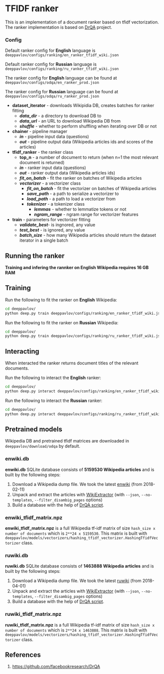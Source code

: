 # TFIDF ranker

This is an implementation of a document ranker based on tfidf vectorization. The ranker implementation
is based on [DrQA](https://github.com/facebookresearch/DrQA) project.


### Config

Default ranker config for **English** language is `deeppavlov/configs/ranking/en_ranker_tfidf_wiki.json`

Default ranker config for **Russian** language is `deeppavlov/configs/ranking/ru_ranker_tfidf_wiki.json`

The ranker config for **English** language can be found at `deeppavlov/configs/odqa/en_ranker_prod.json`

The ranker config for **Russian** language can be found at `deeppavlov/configs/odqa/ru_ranker_prod.json`

* **dataset_iterator** - downloads Wikipidia DB, creates batches for ranker fitting
    * **_data_dir_** - a directory to download DB to
    * **_data_url_** - an URL to download Wikipedia DB from
    * **_shuffle_** - whether to perform shuffling when iterating over DB or not
* **chainer** - pipeline manager
    * **_in_** - pipeline input data (questions)
    * **_out_** - pipeline output data (Wikipedia articles ids and scores of the articles)
* **tfidf_ranker** - the ranker class
    * **top_n** - a number of document to return (when n=1 the most relevant document is returned)
    * **_in_** - ranker input data (questions)
    * **_out_** - ranker output data (Wikipedia articles ids)
    * **_fit_on_batch_** - fit the ranker on batches of Wikipedia articles
    * **_vectorizer_** - a vectorizer class
        * **_fit_on_batch_** - fit the vectorizer on batches of Wikipedia articles
        * **_save_path_** - a path to serialize a vectorizer to
        * **_load_path_** - a path to load a vectorizer from
        * **_tokenizer_** - a tokenizer class
            * **_lemmas_** - whether to lemmatize tokens or not
            * **_ngram_range_** - ngram range for vectorizer features
* **train** - parameters for vectorizer fitting
    * **_validate_best_**- is ingnored, any value
    * **_test_best_** - is ignored, any value
    * **_batch_size_** - how many Wikipedia articles should return the dataset iterator in a single batch

## Running the ranker

**Training and infering the rannker on English Wikipedia requires 16 GB RAM**

## Training

Run the following to fit the ranker on **English** Wikipedia:
```bash
cd deeppavlov/
python deep.py train deeppavlov/configs/ranking/en_ranker_tfidf_wiki.json
```
Run the following to fit the ranker on **Russian** Wikipedia:
```bash
cd deeppavlov/
python deep.py train deeppavlov/configs/ranking/ru_ranker_tfidf_wiki.json
```

## Interacting

When interacted the ranker returns document titles of the relevant documents.

Run the following to interact the **English** ranker:
```bash
cd deeppavlov/
python deep.py interact deeppavlov/configs/ranking/en_ranker_tfidf_wiki.json -d
```
Run the following to interact the **Russian** ranker:
```bash
cd deeppavlov/
python deep.py interact deeppavlov/configs/ranking/ru_ranker_tfidf_wiki.json -d
```

## Pretrained models

Wikipedia DB and pretrained tfidf matrices are downloaded in `deeppavlov/download/odqa` by default.

### enwiki.db

**enwiki.db** SQLite database consists of **5159530 Wikipedia articles**
and is built by the following steps:
1. Download a Wikipedia dump file. We took the latest [enwiki](https://dumps.wikimedia.org/enwiki/20180201)
 (from 2018-02-11)
2. Unpack and extract the articles with [WikiExtractor](https://github.com/attardi/wikiextractor)
 (with `--json`, `--no-templates`, `--filter_disambig_pages` options)
3. Build a database with the help of [DrQA script](https://github.com/facebookresearch/DrQA/blob/master/scripts/retriever/build_db.py).

### enwiki_tfidf_matrix.npz

 **enwiki_tfidf_matrix.npz** is a full Wikipedia tf-idf matrix of size `hash_size x number of documents` which is
 `2**24 x 5159530`. This matrix is built with `deeppavlov/models/vectorizers/hashing_tfidf_vectorizer.HashingTfidfVectorizer`
 class.

### ruwiki.db

**ruwiki.db** SQLite database consists of **1463888 Wikipedia articles**
and is built by the following steps:
1. Download a Wikipedia dump file. We took the latest [ruwiki](https://dumps.wikimedia.org/ruwiki/20180401)
(from 2018-04-01)
2. Unpack and extract the articles with [WikiExtractor](https://github.com/attardi/wikiextractor)
(with `--json`, `--no-templates`, `--filter_disambig_pages` options)
3. Build a database with the help of [DrQA script](https://github.com/facebookresearch/DrQA/blob/master/scripts/retriever/build_db.py).

### ruwiki_tfidf_matrix.npz

 **ruwiki_tfidf_matrix.npz** is a full Wikipedia tf-idf matrix of size `hash_size x number of documents` which is
 `2**24 x 1463888`. This matrix is built with `deeppavlov/models/vectorizers/hashing_tfidf_vectorizer.HashingTfidfVectorizer`
 class.


## References

1. https://github.com/facebookresearch/DrQA